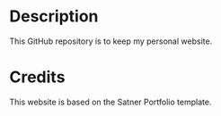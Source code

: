 # Description 
This GitHub repository is to keep my <a src="https://larry1280326.github.io/larry128_blog/index.html">personal website</a>.

# Credits
This website is based on the <a src="https://themewagon.com/themes/free-bootstrap-4-html5-web-developer-portfolio-website-template-satner/">Satner Portfolio </a> template. 